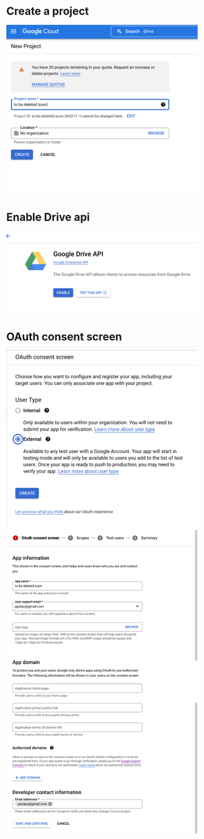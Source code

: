 # Create a project

<img src="new-project.png" />

# Enable Drive api

<img src="google-drive-api.png" />

# OAuth consent screen

<img src="oauth-consent-screen.png" />
<img src="oauth-consent-screen2.png" />
